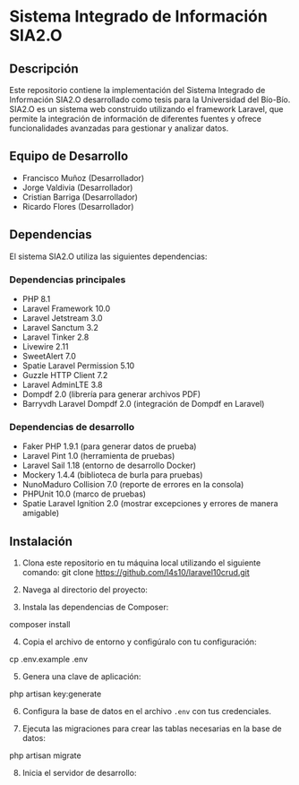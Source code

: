 # Sistema Integrado de Información SIA2.O

## Descripción

Este repositorio contiene la implementación del Sistema Integrado de Información SIA2.O desarrollado como tesis para la Universidad del Bío-Bío. SIA2.O es un sistema web construido utilizando el framework Laravel, que permite la integración de información de diferentes fuentes y ofrece funcionalidades avanzadas para gestionar y analizar datos.

## Equipo de Desarrollo

- Francisco Muñoz (Desarrollador)
- Jorge Valdivia (Desarrollador)
- Cristian Barriga (Desarrollador)
- Ricardo Flores (Desarrollador)

## Dependencias

El sistema SIA2.O utiliza las siguientes dependencias:

### Dependencias principales

- PHP 8.1
- Laravel Framework 10.0
- Laravel Jetstream 3.0
- Laravel Sanctum 3.2
- Laravel Tinker 2.8
- Livewire 2.11
- SweetAlert 7.0
- Spatie Laravel Permission 5.10
- Guzzle HTTP Client 7.2
- Laravel AdminLTE 3.8
- Dompdf 2.0 (librería para generar archivos PDF)
- Barryvdh Laravel Dompdf 2.0 (integración de Dompdf en Laravel)

### Dependencias de desarrollo

- Faker PHP 1.9.1 (para generar datos de prueba)
- Laravel Pint 1.0 (herramienta de pruebas)
- Laravel Sail 1.18 (entorno de desarrollo Docker)
- Mockery 1.4.4 (biblioteca de burla para pruebas)
- NunoMaduro Collision 7.0 (reporte de errores en la consola)
- PHPUnit 10.0 (marco de pruebas)
- Spatie Laravel Ignition 2.0 (mostrar excepciones y errores de manera amigable)

## Instalación

1. Clona este repositorio en tu máquina local utilizando el siguiente comando:
git clone https://github.com/l4s10/laravel10crud.git

2. Navega al directorio del proyecto:

3. Instala las dependencias de Composer:

composer install

4. Copia el archivo de entorno y configúralo con tu configuración:

cp .env.example .env

5. Genera una clave de aplicación:

php artisan key:generate

6. Configura la base de datos en el archivo `.env` con tus credenciales.

7. Ejecuta las migraciones para crear las tablas necesarias en la base de datos:

php artisan migrate

8. Inicia el servidor de desarrollo:



